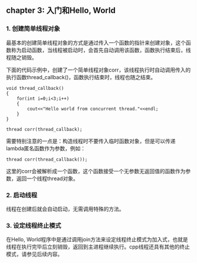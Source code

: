 ## chapter 3: 入门和Hello, World

### 1. 创建简单线程对象

最基本的创建简单线程对象的方式是通过传入一个函数的指针来创建对象，这个函数称为启动函数，当线程被启动时，会首先自动调用该函数，函数执行结束后，线程随之销毁。

下面的代码示例中，创建了一个简单线程对象corr，该线程执行时自动调用传入的执行函数thread_callback()，函数执行结束时，线程也随之结束。

```
void thread_callback()
{
	for(int i=0;i<3;i++)
	{
		cout<<"Hello world from concurrent thread."<<endl;
	}
}

thread corr(thread_callback);

```

需要特别注意的一点是：构造线程时不要传入临时函数对象，但是可以传递lambda匿名函数作为参数，例如：

```
thread corr(thread_callback());
```
这里的corr会被解析成一个函数，这个函数接受一个无参数无返回值的函数作为参数，返回一个线程thread对象。

### 2. 启动线程

线程在创建后就会自动启动，无需调用特殊的方法。

### 3. 设定线程终止模式

在Hello, World程序中是通过调用join方法来设定线程终止模式为加入式，也就是线程在执行完毕后立刻销毁，返回到主进程继续执行。cpp线程还具有其他的终止模式，请参见后续内容。
